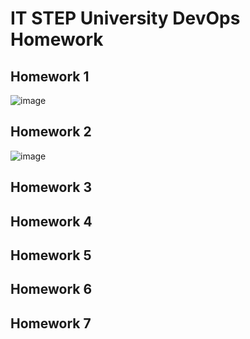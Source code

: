# IT STEP University DevOps Homework

## Homework 1
![image](https://user-images.githubusercontent.com/45174840/193426247-01d8984f-afb3-4010-8585-8fe371e433a2.png)

## Homework 2
![image](https://user-images.githubusercontent.com/45174840/193426305-6b3e3c76-2498-4f1e-9d22-67f771dffac0.png)

## Homework 3
## Homework 4
## Homework 5
## Homework 6
## Homework 7
